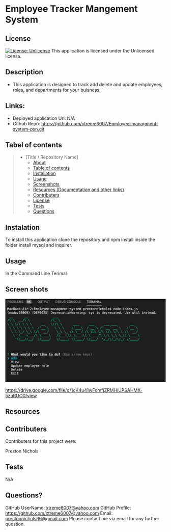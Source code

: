 # Employee Tracker Mangement System

  ## License
  [![License: Unlicense](https://img.shields.io/badge/license-Unlicense-blue.svg)](http://unlicense.org/)
  This application is licensed under the Unlicensed license.

  

  ## Description 
  * This application is designed to track add delete and update employees, roles, and departments for your buisness.



  ## Links:

  * Deployed application Url: N/A
  * Github Repo: https://github.com/xtreme6007/Employee-managment-system-psn.git
  
  ## Tabel of contents


> * [Title / Repository Name]
>   * [About](#about)
>   * [Table of contents](#tabel-of-contents)
>   * [Installation](#installation)
>   * [Usage](#usage)
>   * [Screenshots](#sceenshots)
>   * [Resources (Documentation and other links)](#resources)
>   * [Contributers](#contributers)
>   * [License](#license)
>   * [Tests](#tests)
>   * [Questions](#questions)



## Instalation

 To install this application clone the repository and npm install inside the folder install mysql and inquirer. 



## Usage

 In the Command Line Terimal





## Screen shots

![screenshot](assets/etm.png)

https://drive.google.com/file/d/1oK4u41wFomfjZRMHlUPSAHMX-5zuRUO0/view




## Resources




## Contributers
Contributers for this project were:

Preston Nichols


## Tests

N/A

## Questions?
GitHub UserName: xtreme6007@yahoo.com
GitHub Profile: https://github.com/xtreme6007@yahoo.com
Email: prestonnichols96@gmail.com
Please contact me via email for any further question.



